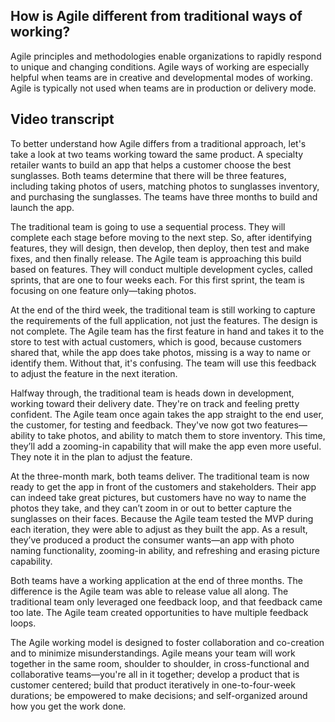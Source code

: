 ## How is Agile different from traditional ways of working?

Agile principles and methodologies enable organizations to rapidly respond to unique and changing conditions. Agile ways of working are especially helpful when teams are in creative and developmental modes of working. Agile is typically not used when teams are in production or delivery mode.

## Video transcript

To better understand how Agile differs from a traditional approach, let's take a look at two teams working toward the same product. A specialty retailer wants to build an app that helps a customer choose the best sunglasses. Both teams determine that there will be three features, including taking photos of users, matching photos to sunglasses inventory, and purchasing the sunglasses. The teams have three months to build and launch the app.

The traditional team is going to use a sequential process. They will complete each stage before moving to the next step. So, after identifying features, they will design, then develop, then deploy, then test and make fixes, and then finally release. The Agile team is approaching this build based on features. They will conduct multiple development cycles, called sprints, that are one to four weeks each. For this first sprint, the team is focusing on one feature only—taking photos.

At the end of the third week, the traditional team is still working to capture the requirements of the full application, not just the features. The design is not complete. The Agile team has the first feature in hand and takes it to the store to test with actual customers, which is good, because customers shared that, while the app does take photos, missing is a way to name or identify them. Without that, it's confusing. The team will use this feedback to adjust the feature in the next iteration.

Halfway through, the traditional team is heads down in development, working toward their delivery date. They're on track and feeling pretty confident. The Agile team once again takes the app straight to the end user, the customer, for testing and feedback. They've now got two features—ability to take photos, and ability to match them to store inventory. This time, they’ll add a zooming-in capability that will make the app even more useful. They note it in the plan to adjust the feature.

At the three-month mark, both teams deliver. The traditional team is now ready to get the app in front of the customers and stakeholders. Their app can indeed take great pictures, but customers have no way to name the photos they take, and they can’t zoom in or out to better capture the sunglasses on their faces. Because the Agile team tested the MVP during each iteration, they were able to adjust as they built the app. As a result, they’ve produced a product the consumer wants—an app with photo naming functionality, zooming-in ability, and refreshing and erasing picture capability.

Both teams have a working application at the end of three months. The difference is the Agile team was able to release value all along. The traditional team only leveraged one feedback loop, and that feedback came too late. The Agile team created opportunities to have multiple feedback loops.

The Agile working model is designed to foster collaboration and co-creation and to minimize misunderstandings. Agile means your team will work together in the same room, shoulder to shoulder, in cross-functional and collaborative teams—you're all in it together; develop a product that is customer centered; build that product iteratively in one-to-four-week durations; be empowered to make decisions; and self-organized around how you get the work done.
